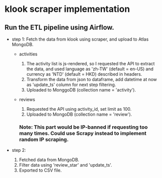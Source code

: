 # klook scraper implementation

## Run the ETL pipeline using Airflow.

- step 1: Fetch the data from klook using scraper, and upload to Atlas MongoDB.

  - activities

    1. The activity list is js-rendered, so I requested the API to extract the data,
       and used language as 'zh-TW' (default = en-US) and currency as 'NTD' (default = HKD) described in headers.
    2. Transform the data from json to dataframe, add datetime at now as 'update_ts' column for next step filtering.
    3. Uploaded to MonggoDB (collection name = 'activity').

  - reviews
    1. Requested the API using activity_id, set limit as 100.
    2. Uploaded to MongoDB (collection name = 'review').
    ### Note: This part would be IP-banned if requesting too many times. Could use Scrapy instead to implement random IP scraping.

- step 2:

  1. Fetched data from MongoDB.
  2. Filter data using 'review_star' and 'update_ts'.
  3. Exported to CSV file.
